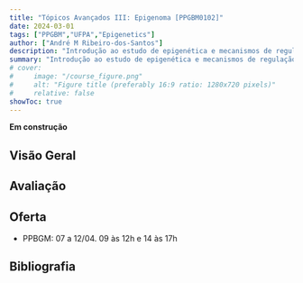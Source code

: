 ```yaml
---
title: "Tópicos Avançados III: Epigenoma [PPGBM0102]" 
date: 2024-03-01
tags: ["PPGBM","UFPA","Epigenetics"]
author: ["André M Ribeiro-dos-Santos"]
description: "Introdução ao estudo de epigenética e mecanismos de regulação gênica" 
summary: "Introdução ao estudo de epigenética e mecanismos de regulação gênica"
# cover:
#     image: "/course_figure.png"
#     alt: "Figure title (preferably 16:9 ratio: 1280x720 pixels)"
#     relative: false
showToc: true
---
```


**Em construção**

## Visão Geral

## Avaliação

## Oferta

- PPBGM: 07 a 12/04. 09 às 12h e 14 às 17h

## Bibliografia

